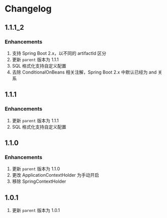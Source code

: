 # Changelog
## 1.1.1_2
### Enhancements
1. 支持 Spring Boot 2.x，以不同的 artifactId 区分
2. 更新 `parent` 版本为 1.1.1
3. SQL 格式化支持自定义配置
4. 去除 ConditionalOnBeans 相关注解，Spring Boot 2.x 中默认已经为 and 关系

## 1.1.1
### Enhancements
1. 更新 `parent` 版本为 1.1.1
2. SQL 格式化支持自定义配置

## 1.1.0
### Enhancements
1. 更新 `parent` 版本为 1.1.0
2. 更改 ApplicationContextHolder 为手动开启
3. 移除 SpringContextHolder

## 1.0.1
1. 更新 `parent` 版本为 1.0.1